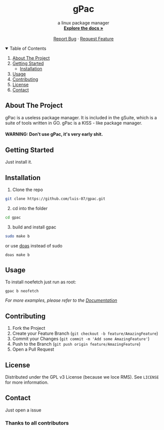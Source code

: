 


<br />
<p align="center">

  <h1 align="center">gPac</h1>

  <p align="center">
    a linux package manager
    <br />
    <a href="https://github.com/luis-07/gpac/wiki"><strong>Explore the docs »</strong></a>
    <br />
    <br />
    <a href="https://github.com/luis-07/gpac/issues">Report Bug</a>
    ·
    <a href="https://github.com/luis-07/gpac/issues">Request Feature</a>
  </p>
</p>



<!-- TABLE OF CONTENTS -->
<details open="open">
  <summary>Table of Contents</summary>
  <ol>
    <li>
      <a href="#about-the-project">About The Project</a>
      <ul>
      </ul>
    </li>
    <li>
      <a href="#getting-started">Getting Started</a>
      <ul>
      <li><a href="#installation">Installation</a></li>
      </ul>
    </li>
    <li><a href="#usage">Usage</a></li>
    <li><a href="#contributing">Contributing</a></li>
    <li><a href="#license">License</a></li>
    <li><a href="#contact">Contact</a></li>
  </ol>
</details>



<!-- ABOUT THE PROJECT -->
## About The Project
gPac is a useless package manager. 
It is included in the gSuite, which is a suite of tools written in GO.
gPac is a KISS - like package manager. 
#### WARNING: Don't use gPac, it's very early shit.



<!-- GETTING STARTED -->
## Getting Started

Just install it.


## Installation
1. Clone the repo
```sh
git clone https://github.com/luis-07/gpac.git
```
2. cd into the folder
```sh
cd gpac
```
3. build and install gpac
```sh
sudo make b
```
or use [doas](https://github.com/slicer69/doas) instead of sudo 
```
doas make b
```


<!-- USAGE EXAMPLES -->
## Usage

To install noefetch just run as root:
```
gpac b neofetch
```
_For more examples, please refer to the [Documentation](https://github.com/luis-07/gpac/wiki)_




<!-- CONTRIBUTING -->
## Contributing

1. Fork the Project
2. Create your Feature Branch (`git checkout -b feature/AmazingFeature`)
3. Commit your Changes (`git commit -m 'Add some AmazingFeature'`)
4. Push to the Branch (`git push origin feature/AmazingFeature`)
5. Open a Pull Request



<!-- LICENSE -->
## License

Distributed under the GPL v3 License (because we loce RMS). See `LICENSE` for more information.



<!-- CONTACT -->
## Contact

Just open a issue
### Thanks to all contributors
